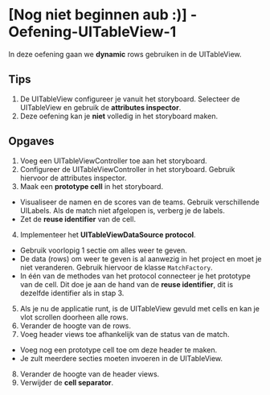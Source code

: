 # [Nog niet beginnen aub :)] - Oefening-UITableView-1

In deze oefening gaan we **dynamic** rows gebruiken in de UITableView.

## Tips
1. De UITableView configureer je vanuit het storyboard. Selecteer de UITableView en gebruik de **attributes inspector**.
2. Deze oefening kan je **niet** volledig in het storyboard maken.

## Opgaves
1. Voeg een UITableViewController toe aan het storyboard.
2. Configureer de UITableViewController in het storyboard. Gebruik hiervoor de attributes inspector.
3. Maak een **prototype cell** in het storyboard.
  - Visualiseer de namen en de scores van de teams. Gebruik verschillende UILabels. Als de match niet afgelopen is, verberg je de labels.
  - Zet de **reuse identifier** van de cell.
4. Implementeer het **UITableViewDataSource protocol**.
  - Gebruik voorlopig 1 sectie om alles weer te geven.
  - De data (rows) om weer te geven is al aanwezig in het project en moet je niet veranderen. Gebruik hiervoor de klasse `MatchFactory`.
  - In één van de methodes van het protocol connecteer je het prototype van de cell. Dit doe je aan de hand van de **reuse identifier**, dit is dezelfde identifier als in stap 3.
5. Als je nu de applicatie runt, is de UITableView gevuld met cells en kan je vlot scrollen doorheen alle rows.
6. Verander de hoogte van de rows.
7. Voeg header views toe afhankelijk van de status van de match.
  - Voeg nog een prototype cell toe om deze header te maken.
  - Je zult meerdere secties moeten invoeren in de UITableView.
8. Verander de hoogte van de header views.
9. Verwijder de **cell separator**.
